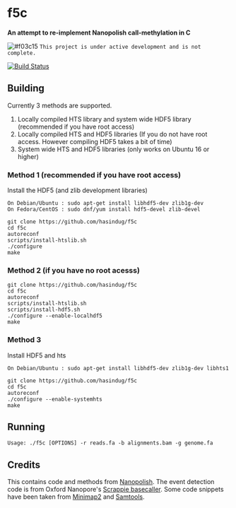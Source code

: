 # f5c

**An attempt to re-implement Nanopolish call-methylation in C**

![#f03c15](https://placehold.it/15/f03c15/000000?text=+) `This project is under active development and is not complete.`

[![Build Status](https://travis-ci.org/hasindu2008/f5c.svg?branch=master)](https://travis-ci.org/hasindu2008/f5c)

## Building

Currently 3 methods are supported.
1. Locally compiled HTS library and system wide HDF5 library (recommended if you have root access)
2. Locally compiled HTS and HDF5 libraries (If you do not have root access. However compiling HDF5 takes a bit of time)
3. System wide HTS and HDF5 libraries (only works on Ubuntu 16 or higher)

### Method 1 (recommended if you have root access)

Install the HDF5 (and zlib development libraries)
``` 
On Debian/Ubuntu : sudo apt-get install libhdf5-dev zlib1g-dev 
On Fedora/CentOS : sudo dnf/yum install hdf5-devel zlib-devel
```

```
git clone https://github.com/hasindug/f5c
cd f5c
autoreconf
scripts/install-htslib.sh
./configure
make
```

### Method 2 (if you have no root acesss)


```
git clone https://github.com/hasindug/f5c
cd f5c
autoreconf
scripts/install-htslib.sh
scripts/install-hdf5.sh
./configure --enable-localhdf5
make
```

### Method 3 

Install HDF5 and hts
``` 
On Debian/Ubuntu : sudo apt-get install libhdf5-dev zlib1g-dev libhts1
```

```
git clone https://github.com/hasindug/f5c
cd f5c
autoreconf
./configure --enable-systemhts
make
```

## Running

```
Usage: ./f5c [OPTIONS] -r reads.fa -b alignments.bam -g genome.fa
```

## Credits
This contains code and methods from [Nanopolish](https://github.com/jts/nanopolish).
The event detection code is from Oxford Nanopore's [Scrappie basecaller](https://github.com/nanoporetech/scrappie).
Some code snippets have been taken from [Minimap2](https://github.com/lh3/minimap2) and [Samtools](http://samtools.sourceforge.net/).